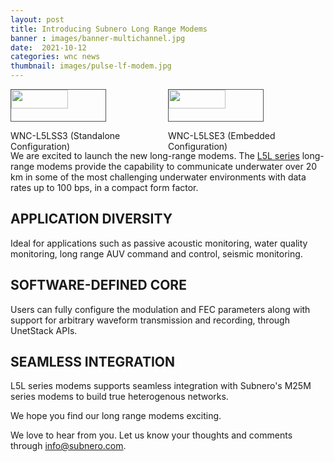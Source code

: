 ```yaml
---
layout: post
title: Introducing Subnero Long Range Modems
banner : images/banner-multichannel.jpg
date:  2021-10-12
categories: wnc news
thumbnail: images/pulse-lf-modem.jpg
---
```


<div style="display: flex;flex-wrap:wrap;">
    <div style="flex:50%;">
    <img src="{{site.baseurl}}/images/thumbnail-wnc-l5lse4.png" style='width:60%;border:1px solid #555'>
    <p>WNC-L5LSS3 (Standalone Configuration)</p>
    </div>
    <div style="flex:50%;">
    <img src="{{site.baseurl}}/images/thumbnail-wnc-l5lss4.png" style='width:60%;border:1px solid #555'>
    <p>WNC-L5LSE3 (Embedded Configuration)</p>
</div>
</div>
<div class="spacing"></div>

We are excited to launch the new long-range modems. The [L5L series](https://subnero.com/products/modem.html?&section=L5Lseries) long-range modems provide the capability to communicate underwater over 20 km in some of the most challenging underwater environments with data rates up to 100 bps, in a compact form factor.

## APPLICATION DIVERSITY
Ideal for applications such as passive acoustic monitoring, water quality monitoring, long range AUV command and control, seismic monitoring.

## SOFTWARE-DEFINED CORE
Users can fully configure the modulation and FEC parameters along with support for arbitrary waveform transmission and recording, through UnetStack APIs.

## SEAMLESS INTEGRATION
L5L series modems supports seamless integration with Subnero's M25M series modems to build true heterogenous networks.

We hope you find our long range modems exciting.

We love to hear from you. Let us know your thoughts and comments through info@subnero.com.
